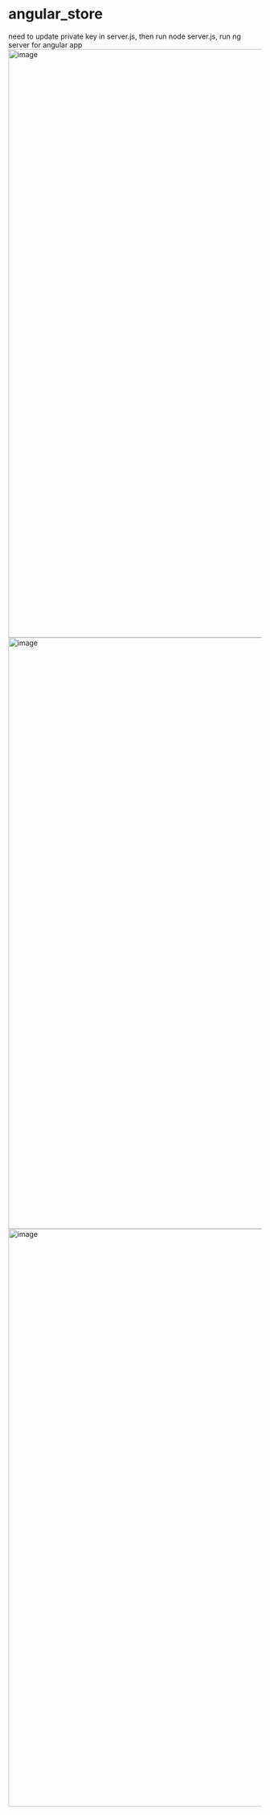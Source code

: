 # angular_store
need to update private key in server.js, then run node server.js, run ng server for angular app
<img width="1169" alt="image" src="https://github.com/ronghuiye/angular_store/assets/6952477/f3cb8bcf-4f2f-4129-a484-d27730988cb5">
<img width="1175" alt="image" src="https://github.com/ronghuiye/angular_store/assets/6952477/44af8c1c-39a5-4de6-8bac-d10d9eccc460">
<img width="1148" alt="image" src="https://github.com/ronghuiye/angular_store/assets/6952477/46c0ad53-9ddb-4dc8-b487-b3e02de4f6c9">
